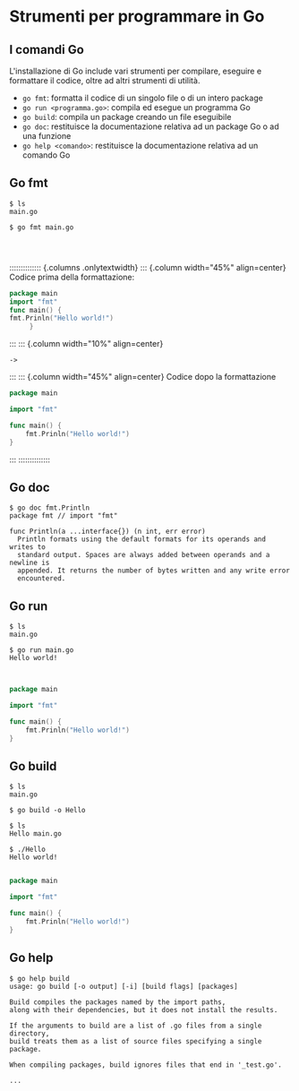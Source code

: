 # Strumenti per programmare in Go

## I comandi Go

L'installazione di Go include vari strumenti per compilare, eseguire e formattare il codice, oltre ad altri strumenti di utilità.

* `go fmt`: formatta il codice di un singolo file o di un intero package
* `go run <programma.go>`: compila ed esegue un programma Go
* `go build`: compila un package creando un file eseguibile
* `go doc`: restituisce la documentazione relativa ad un package Go o ad una funzione
* `go help <comando>`: restituisce la documentazione relativa ad un comando Go

## Go fmt

```text
$ ls
main.go

$ go fmt main.go




```


:::::::::::::: {.columns .onlytextwidth}
::: {.column width="45%" align=center}
Codice prima della formattazione:
```go
package main
import "fmt"
func main() {
fmt.Prinln("Hello world!")
     }
```
:::
::: {.column width="10%" align=center}
```text
->
```
:::
::: {.column width="45%" align=center}
Codice dopo la formattazione
```go
package main

import "fmt"

func main() {
    fmt.Prinln("Hello world!")
}
```
:::
::::::::::::::

## Go doc

```text
$ go doc fmt.Println
package fmt // import "fmt"

func Println(a ...interface{}) (n int, err error)
  Println formats using the default formats for its operands and writes to
  standard output. Spaces are always added between operands and a newline is
  appended. It returns the number of bytes written and any write error
  encountered.
```

## Go run


```text
$ ls
main.go

$ go run main.go
Hello world!



```

```go
package main

import "fmt"

func main() {
    fmt.Prinln("Hello world!")
}
```
## Go build

```text
$ ls
main.go

$ go build -o Hello

$ ls
Hello main.go

$ ./Hello
Hello world!


```

```go
package main

import "fmt"

func main() {
    fmt.Prinln("Hello world!")
}
```


## Go help

```text
$ go help build
usage: go build [-o output] [-i] [build flags] [packages]

Build compiles the packages named by the import paths,
along with their dependencies, but it does not install the results.

If the arguments to build are a list of .go files from a single directory,
build treats them as a list of source files specifying a single package.

When compiling packages, build ignores files that end in '_test.go'.

...
```

